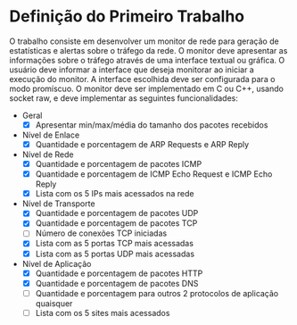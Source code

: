 # Definição do Primeiro Trabalho

O trabalho consiste em desenvolver um monitor de rede para geração de estatísticas e
alertas sobre o tráfego da rede. O monitor deve apresentar as informações sobre o tráfego
através de uma interface textual ou gráfica. O usuário deve informar a interface que deseja
monitorar ao iniciar a execução do monitor. A interface escolhida deve ser configurada
para o modo promíscuo. O monitor deve ser implementado em C ou C++, usando socket
raw, e deve implementar as seguintes funcionalidades:

- Geral
  - [x] Apresentar min/max/média do tamanho dos pacotes recebidos
- Nível de Enlace
  - [x] Quantidade e porcentagem de ARP Requests e ARP Reply
- Nível de Rede
  - [x] Quantidade e porcentagem de pacotes ICMP
  - [x] Quantidade e porcentagem de ICMP Echo Request e ICMP Echo Reply
  - [x] Lista com os 5 IPs mais acessados na rede
- Nível de Transporte
  - [x] Quantidade e porcentagem de pacotes UDP
  - [x] Quantidade e porcentagem de pacotes TCP
  - [ ] Número de conexões TCP iniciadas
  - [x] Lista com as 5 portas TCP mais acessadas
  - [x] Lista com as 5 portas UDP mais acessadas
- Nível de Aplicação
  - [x] Quantidade e porcentagem de pacotes HTTP
  - [x] Quantidade e porcentagem de pacotes DNS
  - [ ] Quantidade e porcentagem para outros 2 protocolos de aplicação quaisquer
  - [ ] Lista com os 5 sites mais acessados
